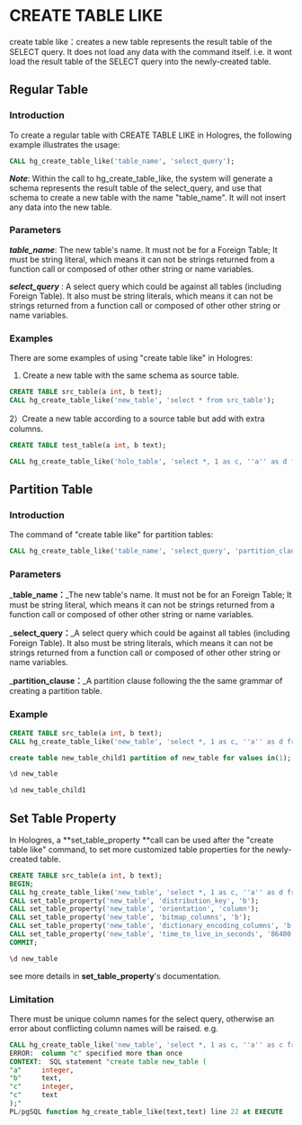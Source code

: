 # CREATE TABLE LIKE

create table like：creates a new table represents the result table of the SELECT query. It does not load any data with the command itself. i.e. it wont load the result table of the SELECT query into the newly-created  table.

## Regular Table

### Introduction

To create a regular table with CREATE TABLE LIKE in Hologres, the following example illustrates the usage:
```sql
CALL hg_create_table_like('table_name', 'select_query');
```
_**Note**_: Within the call to hg_create_table_like, the system will generate a schema represents the result table of the select_query, and use that schema to create a new table with the name "table_name". It will not insert any data into the new table. 

### Parameters

**_table_name_**: The new table's name.  It must not be for a Foreign Table; It must be string literal, which means it can not be strings returned from a function call or composed of other other string or name variables.

_**select_query**_ : A select query which could be against all tables (including Foreign Table). It also must be string literals, which means it can not be strings returned from a function call or composed of other other string or name variables.

### Examples

There are some examples of using "create table like" in Hologres:

1)  Create a new table with the same schema as source table.

```sql
CREATE TABLE src_table(a int, b text);
CALL hg_create_table_like('new_table', 'select * from src_table');
```

2）Create a new table according to a source table but add with extra columns.

```sql
CREATE TABLE test_table(a int, b text);

CALL hg_create_table_like('holo_table', 'select *, 1 as c, ''a'' as d from test_table');
```
## Partition Table

### Introduction

The command of "create table like" for partition tables:

```sql
CALL hg_create_table_like('table_name', 'select_query', 'partition_clause');
```
### Parameters

_**table_name：**_The new table's name.  It must not be for an Foreign Table; It must be string literal, which means it can not be strings returned from a function call or composed of other other string or name variables.

_**select_query：**_A select query which could be against all tables (including Foreign Table). It also must be string literals, which means it can not be strings returned from a function call or composed of other other string or name variables.

_**partition_clause：**_A partition clause following the the same grammar of creating a partition table.

### Example

```sql
CREATE TABLE src_table(a int, b text);
CALL hg_create_table_like('new_table', 'select *, 1 as c, ''a'' as d from src_table', 'partition by list(b)');

create table new_table_child1 partition of new_table for values in(1);

\d new_table

\d new_table_child1 
```

## Set Table Property

In Hologres, a **set_table_property **call can be used after the "create table like" command, to set more customized table properties for the newly-created table.

```sql
CREATE TABLE src_table(a int, b text);
BEGIN;
CALL hg_create_table_like('new_table', 'select *, 1 as c, ''a'' as d from src_table');
CALL set_table_property('new_table', 'distribution_key', 'b');
CALL set_table_property('new_table', 'orientation', 'column');
CALL set_table_property('new_table', 'bitmap_columns', 'b');
CALL set_table_property('new_table', 'dictionary_encoding_columns', 'b');
CALL set_table_property('new_table', 'time_to_live_in_seconds', '86400');
COMMIT;

\d new_table
```

see more details in **set_table_property**'s documentation.
### Limitation

There must be unique column names for the select query, otherwise an error about conflicting column names will be raised. e.g.
```sql
CALL hg_create_table_like('new_table', 'select *, 1 as c, ''a'' as c from src_table');
ERROR:  column "c" specified more than once
CONTEXT:  SQL statement "create table new_table (
"a"     integer,
"b"     text,
"c"     integer,
"c"     text
);"
PL/pgSQL function hg_create_table_like(text,text) line 22 at EXECUTE
```